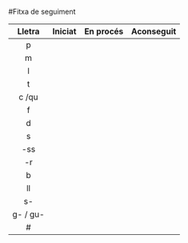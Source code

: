 #Fitxa de seguiment

| Lletra | Iniciat | En procés | Aconseguit|
|:--:| :--: |:--: |:--:|
| p 
| m 
| l
| t
| c /qu
| f
| d
| s
| -ss
| -r
| b
| ll
| s-
| g- / gu-
| #
